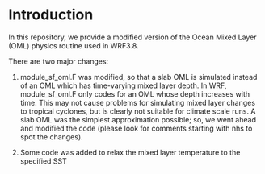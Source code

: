 # Introduction

In this repository, we provide a modified version of the 
Ocean Mixed Layer (OML) physics routine used in WRF3.8.

There are two major changes:
 
1. module_sf_oml.F was modified, so that a slab OML is simulated instead of
   an OML which has time-varying mixed layer depth. In WRF, module_sf_oml.F
   only codes for an OML whose depth increases with time. This may not 
   cause problems for simulating mixed layer changes to tropical cyclones,
   but is clearly not suitable for climate scale runs. A slab OML was
   the simplest approximation possible; so, we went ahead and modified
   the code (please look for comments starting with nhs to spot the changes).

2. Some code was added to relax the mixed layer temperature to the specified
   SST
